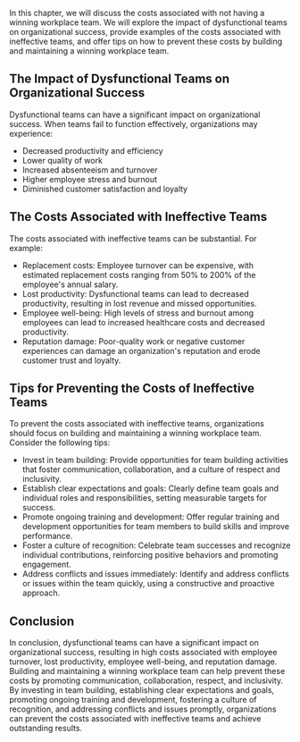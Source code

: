
In this chapter, we will discuss the costs associated with not having a winning workplace team. We will explore the impact of dysfunctional teams on organizational success, provide examples of the costs associated with ineffective teams, and offer tips on how to prevent these costs by building and maintaining a winning workplace team.

The Impact of Dysfunctional Teams on Organizational Success
-----------------------------------------------------------

Dysfunctional teams can have a significant impact on organizational success. When teams fail to function effectively, organizations may experience:

* Decreased productivity and efficiency
* Lower quality of work
* Increased absenteeism and turnover
* Higher employee stress and burnout
* Diminished customer satisfaction and loyalty

The Costs Associated with Ineffective Teams
-------------------------------------------

The costs associated with ineffective teams can be substantial. For example:

* Replacement costs: Employee turnover can be expensive, with estimated replacement costs ranging from 50% to 200% of the employee's annual salary.
* Lost productivity: Dysfunctional teams can lead to decreased productivity, resulting in lost revenue and missed opportunities.
* Employee well-being: High levels of stress and burnout among employees can lead to increased healthcare costs and decreased productivity.
* Reputation damage: Poor-quality work or negative customer experiences can damage an organization's reputation and erode customer trust and loyalty.

Tips for Preventing the Costs of Ineffective Teams
--------------------------------------------------

To prevent the costs associated with ineffective teams, organizations should focus on building and maintaining a winning workplace team. Consider the following tips:

* Invest in team building: Provide opportunities for team building activities that foster communication, collaboration, and a culture of respect and inclusivity.
* Establish clear expectations and goals: Clearly define team goals and individual roles and responsibilities, setting measurable targets for success.
* Promote ongoing training and development: Offer regular training and development opportunities for team members to build skills and improve performance.
* Foster a culture of recognition: Celebrate team successes and recognize individual contributions, reinforcing positive behaviors and promoting engagement.
* Address conflicts and issues immediately: Identify and address conflicts or issues within the team quickly, using a constructive and proactive approach.

Conclusion
----------

In conclusion, dysfunctional teams can have a significant impact on organizational success, resulting in high costs associated with employee turnover, lost productivity, employee well-being, and reputation damage. Building and maintaining a winning workplace team can help prevent these costs by promoting communication, collaboration, respect, and inclusivity. By investing in team building, establishing clear expectations and goals, promoting ongoing training and development, fostering a culture of recognition, and addressing conflicts and issues promptly, organizations can prevent the costs associated with ineffective teams and achieve outstanding results.
